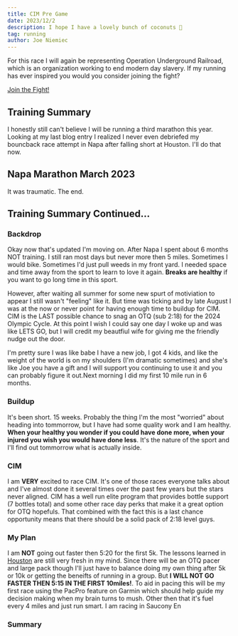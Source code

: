 ```yaml
---
title: CIM Pre Game
date: 2023/12/2
description: I hope I have a lovely bunch of coconuts 🥥
tag: running
author: Joe Niemiec
---
```

For this race I will again be representing Operation Underground Railroad, which is an organization working to end modern day slavery. If my running has ever inspired you would you consider joining the fight?

<p className="flex justify-center">
<div className="font-bold text-xl"><a href="https://www.gofundme.com/f/elite-racing-benefitting-our?utm_campaign=p_cf+share-flow-1&utm_medium=copy_link&utm_source=customer"> Join the Fight!</a></div>
</p>

## Training Summary

I honestly still can't believe I will be running a third marathon this year. Looking at my last blog entry I realized I never even debriefed my bouncback race attempt in Napa after falling short at Houston. I'll do that now.

## Napa Marathon March 2023

It was traumatic. The end.

## Training Summary Continued...

### Backdrop
Okay now that's updated I'm moving on. After Napa I spent about 6 months NOT training. I still ran most days but never more then 5 miles. Sometimes I would bike. Sometimes I'd just pull weeds in my front yard. I needed space and time away from the sport to learn to love it again. **Breaks are healthy** if you want to go long time in this sport.

However, after waiting all summer for some new spurt of motiviation to appear I still wasn't "feeling" like it. But time was ticking and by late August I was at the now or never point for having enough time to buildup for CIM. CIM is the LAST possible chance to snag an OTQ (sub 2:18) for the 2024 Olympic Cycle. At this point I wish I could say one day I woke up and was like LETS GO, but I will credit my beautfiul wife for giving me the friendly nudge out the door. 

I'm pretty sure I was like babe I have a new job, I got 4 kids, and like the weight of the world is on my shoulders (I'm dramatic sometimes) and she's like Joe you have a gift and I will support you continuing to use it and you can probably figure it out.Next morning I did my first 10 mile run in 6 months. 

### Buildup
It's been short. 15 weeks. Probably the thing I'm the most "worried" about heading into tommorrow, but I have had some quality work and I am healthy. **When your healthy you wonder if you could have done more, when your injured you wish you would have done less**. It's the nature of the sport and I'll find out tommorrow what is actually inside.

### CIM
I am **VERY** excited to race CIM. It's one of those races everyone talks about and I've almost done it several times over the past few years but the stars never aligned. CIM has a well run elite program that provides bottle support (7 bottles total) and some other race day perks that make it a great option for OTQ hopefuls. That combined with the fact this is a last chance opportunity means that there should be a solid pack of 2:18 level guys.

### My Plan
I am **NOT** going out faster then 5:20 for the first 5k. The lessons learned in [Houston](./postrace.md) are still very fresh in my mind. Since there will be an OTQ pacer and large pack though I'll just have to balance doing my own thing after 5k or 10k or getting the beneifts of running in a group. But **I WILL NOT GO FASTER THEN 5:15 IN THE FIRST 10miles!**. To aid in pacing this will be my first race using the PacPro feature on Garmin which should help guide my decision making when my brain turns to mush. Other then that it's fuel every 4 miles and just run smart. I am racing in Saucony En

### Summary



